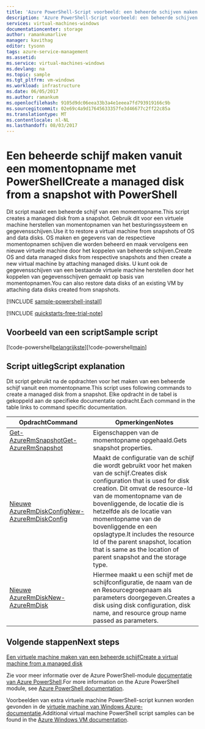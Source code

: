 ```yaml
---
title: 'Azure PowerShell-Script voorbeeld: een beheerde schijven maken vanuit een momentopname | Microsoft Docs'
description: 'Azure PowerShell-Script voorbeeld: een beheerde schijven maken vanuit een momentopname'
services: virtual-machines-windows
documentationcenter: storage
author: ramankumarlive
manager: kavithag
editor: tysonn
tags: azure-service-management
ms.assetid: 
ms.service: virtual-machines-windows
ms.devlang: na
ms.topic: sample
ms.tgt_pltfrm: vm-windows
ms.workload: infrastructure
ms.date: 06/05/2017
ms.author: ramankum
ms.openlocfilehash: 9105d9dc06eea33b3a4e1eeea7fd793919166c9b
ms.sourcegitcommit: 02e69c4a9d17645633357fe3d46677c2ff22c85a
ms.translationtype: MT
ms.contentlocale: nl-NL
ms.lasthandoff: 08/03/2017
---
```

# <a name="create-a-managed-disk-from-a-snapshot-with-powershell"></a><span data-ttu-id="d0aa3-103">Een beheerde schijf maken vanuit een momentopname met PowerShell</span><span class="sxs-lookup"><span data-stu-id="d0aa3-103">Create a managed disk from a snapshot with PowerShell</span></span>

<span data-ttu-id="d0aa3-104">Dit script maakt een beheerde schijf van een momentopname.</span><span class="sxs-lookup"><span data-stu-id="d0aa3-104">This script creates a managed disk from a snapshot.</span></span> <span data-ttu-id="d0aa3-105">Gebruik dit voor een virtuele machine herstellen van momentopnamen van het besturingssysteem en gegevensschijven.</span><span class="sxs-lookup"><span data-stu-id="d0aa3-105">Use it to restore a virtual machine from snapshots of OS and data disks.</span></span> <span data-ttu-id="d0aa3-106">OS maken en gegevens van de respectieve momentopnamen schijven die worden beheerd en maak vervolgens een nieuwe virtuele machine door het koppelen van beheerde schijven.</span><span class="sxs-lookup"><span data-stu-id="d0aa3-106">Create OS and data managed disks from respective snapshots and then create a new virtual machine by attaching managed disks.</span></span> <span data-ttu-id="d0aa3-107">U kunt ook de gegevensschijven van een bestaande virtuele machine herstellen door het koppelen van gegevensschijven gemaakt op basis van momentopnamen.</span><span class="sxs-lookup"><span data-stu-id="d0aa3-107">You can also restore data disks of an existing VM by attaching data disks created from snapshots.</span></span>

[!INCLUDE [sample-powershell-install](../../../includes/sample-powershell-install.md)]

[!INCLUDE [quickstarts-free-trial-note](../../../includes/quickstarts-free-trial-note.md)]

## <a name="sample-script"></a><span data-ttu-id="d0aa3-108">Voorbeeld van een script</span><span class="sxs-lookup"><span data-stu-id="d0aa3-108">Sample script</span></span>

<span data-ttu-id="d0aa3-109">[!code-powershell[belangrijkste](../../../powershell_scripts/storage/create-managed-disk-from-snapshot/create-managed-disk-from-snapshot.ps1 "-beheerde schijven maken vanuit een momentopname.")]</span><span class="sxs-lookup"><span data-stu-id="d0aa3-109">[!code-powershell[main](../../../powershell_scripts/storage/create-managed-disk-from-snapshot/create-managed-disk-from-snapshot.ps1 "Create managed disk from snapshot")]</span></span>


## <a name="script-explanation"></a><span data-ttu-id="d0aa3-110">Script uitleg</span><span class="sxs-lookup"><span data-stu-id="d0aa3-110">Script explanation</span></span>

<span data-ttu-id="d0aa3-111">Dit script gebruikt na de opdrachten voor het maken van een beheerde schijf vanuit een momentopname.</span><span class="sxs-lookup"><span data-stu-id="d0aa3-111">This script uses following commands to create a managed disk from a snapshot.</span></span> <span data-ttu-id="d0aa3-112">Elke opdracht in de tabel is gekoppeld aan de specifieke documentatie opdracht.</span><span class="sxs-lookup"><span data-stu-id="d0aa3-112">Each command in the table links to command specific documentation.</span></span>

| <span data-ttu-id="d0aa3-113">Opdracht</span><span class="sxs-lookup"><span data-stu-id="d0aa3-113">Command</span></span> | <span data-ttu-id="d0aa3-114">Opmerkingen</span><span class="sxs-lookup"><span data-stu-id="d0aa3-114">Notes</span></span> |
|---|---|
| [<span data-ttu-id="d0aa3-115">Get-AzureRmSnapshot</span><span class="sxs-lookup"><span data-stu-id="d0aa3-115">Get-AzureRmSnapshot</span></span>](/powershell/module/azurerm.compute/Get-AzureRmSnapshot) | <span data-ttu-id="d0aa3-116">Eigenschappen van de momentopname opgehaald.</span><span class="sxs-lookup"><span data-stu-id="d0aa3-116">Gets snapshot properties.</span></span>  |
| [<span data-ttu-id="d0aa3-117">Nieuwe AzureRmDiskConfig</span><span class="sxs-lookup"><span data-stu-id="d0aa3-117">New-AzureRmDiskConfig</span></span>](/powershell/module/azurerm.compute/New-AzureRmDiskConfig) | <span data-ttu-id="d0aa3-118">Maakt de configuratie van de schijf die wordt gebruikt voor het maken van de schijf.</span><span class="sxs-lookup"><span data-stu-id="d0aa3-118">Creates disk configuration that is used for disk creation.</span></span> <span data-ttu-id="d0aa3-119">Dit omvat de resource-Id van de momentopname van de bovenliggende, de locatie die is hetzelfde als de locatie van momentopname van de bovenliggende en een opslagtype.</span><span class="sxs-lookup"><span data-stu-id="d0aa3-119">It includes the resource Id of the parent snapshot, location that is same as the location of parent snapshot and the storage type.</span></span>  |
| [<span data-ttu-id="d0aa3-120">Nieuwe AzureRmDisk</span><span class="sxs-lookup"><span data-stu-id="d0aa3-120">New-AzureRmDisk</span></span>](/powershell/module/azurerm.compute/New-AzureRmDisk) | <span data-ttu-id="d0aa3-121">Hiermee maakt u een schijf met de schijfconfiguratie, de naam van de en Resourcegroepnaam als parameters doorgegeven.</span><span class="sxs-lookup"><span data-stu-id="d0aa3-121">Creates a disk using disk configuration, disk name, and resource group name passed as parameters.</span></span> |


## <a name="next-steps"></a><span data-ttu-id="d0aa3-122">Volgende stappen</span><span class="sxs-lookup"><span data-stu-id="d0aa3-122">Next steps</span></span>

[<span data-ttu-id="d0aa3-123">Een virtuele machine maken van een beheerde schijf</span><span class="sxs-lookup"><span data-stu-id="d0aa3-123">Create a virtual machine from a managed disk</span></span>](./../../virtual-machines/scripts/virtual-machines-windows-powershell-sample-create-vm-from-managed-os-disks.md?toc=%2fpowershell%2fmodule%2ftoc.json)

<span data-ttu-id="d0aa3-124">Zie voor meer informatie over de Azure PowerShell-module [documentatie van Azure PowerShell](/powershell/azure/overview).</span><span class="sxs-lookup"><span data-stu-id="d0aa3-124">For more information on the Azure PowerShell module, see [Azure PowerShell documentation](/powershell/azure/overview).</span></span>

<span data-ttu-id="d0aa3-125">Voorbeelden van extra virtuele machine PowerShell-script kunnen worden gevonden in de [virtuele machine van Windows Azure-documentatie](../../virtual-machines/windows/powershell-samples.md?toc=%2fazure%2fvirtual-machines%2fwindows%2ftoc.json).</span><span class="sxs-lookup"><span data-stu-id="d0aa3-125">Additional virtual machine PowerShell script samples can be found in the [Azure Windows VM documentation](../../virtual-machines/windows/powershell-samples.md?toc=%2fazure%2fvirtual-machines%2fwindows%2ftoc.json).</span></span>